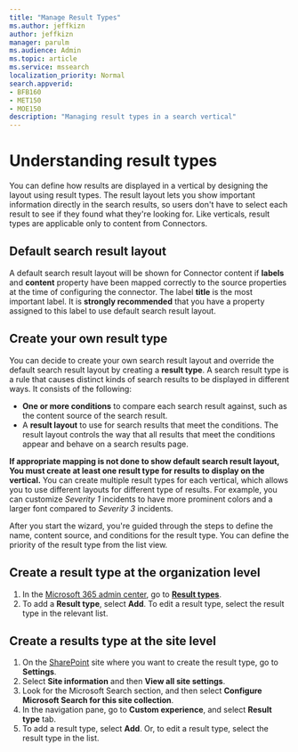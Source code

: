 ```yaml
---
title: "Manage Result Types"
ms.author: jeffkizn
author: jeffkizn
manager: parulm
ms.audience: Admin
ms.topic: article
ms.service: mssearch
localization_priority: Normal
search.appverid:
- BFB160
- MET150
- MOE150
description: "Managing result types in a search vertical"
---
```


# Understanding result types

You can define how results are displayed in a vertical by designing the layout using result types. The result layout lets you show important information directly in the search results, so users don't have to select each result to see if they found what they're looking for. Like verticals, result types are applicable only to content from Connectors.

## Default search result layout

A default search result layout will be shown for Connector content if **labels** and **content** property have been mapped correctly to the source properties at the time of configuring the connector. The label **title** is the most important label. It is **strongly recommended** that you have a property assigned to this label to use default search result layout.

## Create your own result type

You can decide to create your own search result layout and override the default search result layout by creating a **result type**. A search result type is a rule that causes distinct kinds of search results to be displayed in different ways. It consists of the following:

- **One or more conditions** to compare each search result against, such as the content source of the search result.  
- A **result layout** to use for search results that meet the conditions. The result layout controls the way that all results that meet the conditions appear and behave on a search results page.

**If appropriate mapping is not done to show default search result layout, You must create at least one result type for results to display on the vertical.** You can create multiple result types for each vertical, which allows you to use different layouts for different type of results. For example, you can customize *Severity 1* incidents to have more prominent colors and a larger font compared to *Severity 3* incidents.

After you start the wizard, you're guided through the steps to define the name, content source, and conditions for the result type. You can define the priority of the result type from the list view.
  
## Create a result type at the organization level

1. In the [Microsoft 365 admin center](https://admin.microsoft.com), go to [**Result types**](https://admin.microsoft.com/Adminportal/Home#/MicrosoftSearch/resulttypes).
1. To add a **Result type**, select **Add**. To edit a result type, select the result type in the relevant list.

## Create a results type at the site level

1. On the [SharePoint](https://sharepoint.com/) site where you want to create the result type, go to **Settings**.
1. Select **Site information** and then **View all site settings**.
1. Look for the Microsoft Search section, and then select **Configure Microsoft Search for this site collection**.
1. In the navigation pane, go to **Custom experience**, and select **Result type** tab.
1. To add a result type, select **Add**.  Or, to edit a result type, select the result type in the list.
